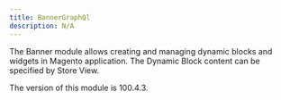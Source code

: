 ```yaml
---
title: BannerGraphQl
description: N/A
---
```


The Banner module allows creating and managing dynamic blocks and widgets in Magento application.
The Dynamic Block content can be specified by Store View.

<InlineAlert slots="text" />
The version of this module is 100.4.3.
